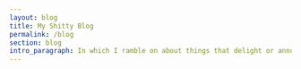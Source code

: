 ```yaml
---
layout: blog
title: My Shitty Blog
permalink: /blog
section: blog
intro_paragraph: In which I ramble on about things that delight or annoy me.
---
```


